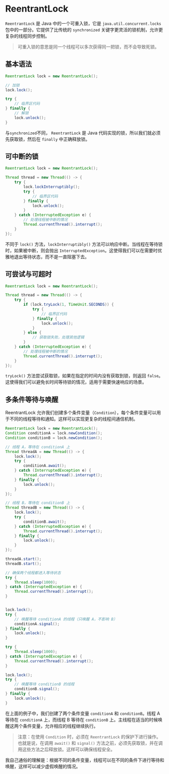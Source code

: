 # ReentrantLock

`ReentrantLock` 是 Java 中的一个可重入锁，它是 `java.util.concurrent.locks` 包中的一部分。它提供了比传统的 `synchronized` 关键字更灵活的锁机制，允许更复杂的线程同步控制。

> 可重入锁的意思是同一个线程可以多次获得同一把锁，而不会导致死锁。

## 基本语法

```java
ReentrantLock lock = new ReentrantLock();

// 加锁
lock.lock();

try {
    // 临界区代码
} finally {
    // 解锁
    lock.unlock();
}
```

与`synchronized`不同， `ReentrantLock` 是 Java 代码实现的锁，所以我们就必须先获取锁，然后在 `finally` 中正确释放锁。

## 可中断的锁

```java
ReentrantLock lock = new ReentrantLock();

Thread thread = new Thread(() -> {
    try {
        lock.lockInterruptibly();
        try {
            // 临界区代码
        } finally {
            lock.unlock();
        }
    } catch (InterruptedException e) {
        // 处理线程被中断的情况
        Thread.currentThread().interrupt();
    }
});
```

不同于 `lock()` 方法，`lockInterruptibly()` 方法可以响应中断。当线程在等待锁时，如果被中断，则会抛出 `InterruptedException`。这使得我们可以在需要时优雅地退出等待状态，而不是一直阻塞下去。

## 可尝试与可超时

```java
ReentrantLock lock = new ReentrantLock();

Thread thread = new Thread(() -> {
    try {
        if (lock.tryLock(1, TimeUnit.SECONDS)) {
            try {
                // 临界区代码
            } finally {
                lock.unlock();
            }
        } else {
            // 获取锁失败，处理其他逻辑
        }
    } catch (InterruptedException e) {
        // 处理线程被中断的情况
        Thread.currentThread().interrupt();
    }
});
```

`tryLock()` 方法尝试获取锁，如果在指定的时间内没有获取到锁，则返回 `false`。这使得我们可以避免长时间等待锁的情况，适用于需要快速响应的场景。

## 多条件等待与唤醒

ReentrantLock 允许我们创建多个条件变量（`Condition`），每个条件变量可以用于不同的线程等待和通知。这样可以实现更复杂的线程间通信机制。

```java
ReentrantLock lock = new ReentrantLock();
Condition conditionA = lock.newCondition();
Condition conditionB = lock.newCondition();

// 线程 A，等待在 conditionA 上
Thread threadA = new Thread(() -> {
    lock.lock();
    try {
        conditionA.await();
    } catch (InterruptedException e) {
        Thread.currentThread().interrupt();
    } finally {
        lock.unlock();
    }
});

// 线程 B，等待在 conditionB 上
Thread threadB = new Thread(() -> {
    lock.lock();
    try {
        conditionB.await();
    } catch (InterruptedException e) {
        Thread.currentThread().interrupt();
    } finally {
        lock.unlock();
    }
});

threadA.start();
threadB.start();

// 确保两个线程都进入等待状态
try {
    Thread.sleep(1000);
} catch (InterruptedException e) {
    Thread.currentThread().interrupt();
}


lock.lock();
try {
    // 唤醒等待 conditionA 的线程（只唤醒 A，不影响 B）
    conditionA.signal();
} finally {
    lock.unlock();
}

try {
    Thread.sleep(1000);
} catch (InterruptedException e) {
    Thread.currentThread().interrupt();
}

lock.lock();
try {
    // 唤醒等待 conditionB 的线程
    conditionB.signal();
} finally {
    lock.unlock();
}
```

在上面的例子中，我们创建了两个条件变量 `conditionA` 和 `conditionB`。线程 A 等待在 `conditionA` 上，而线程 B 等待在 `conditionB` 上。主线程在适当的时候唤醒这两个条件变量，允许相应的线程继续执行。

> 注意：在使用 `Condition` 时，必须在 `ReentrantLock` 的保护下进行操作。也就是说，在调用 `await()` 和 `signal()` 方法之前，必须先获取锁，并在调用这些方法之后释放锁。这样可以确保线程安全。

我自己通俗的理解是：根据不同的条件变量，线程可以在不同的条件下进行等待和唤醒，这样可以减少虚假唤醒的情况。
